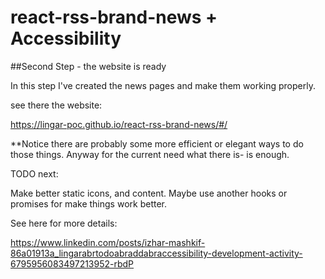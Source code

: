 # react-rss-brand-news + Accessibility


##Second Step - the website is ready


In this step I've created the news pages and make them working properly.

see there the website: 

https://lingar-poc.github.io/react-rss-brand-news/#/

**Notice there are probably some more efficient or elegant  ways to do 
those things. Anyway for the current need what there is- is enough.

TODO next: 

Make better static icons, and content.
Maybe use another hooks or promises for make things work better.

See here for more details:

https://www.linkedin.com/posts/izhar-mashkif-86a01913a_lingarabrtodoabraddabraccessibility-development-activity-6795956083497213952-rbdP